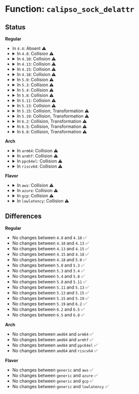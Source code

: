 # Function: <code>calipso_sock_delattr</code>

## Status
<b>Regular</b>
<ul>
<li>
In <code>4.4</code>: Absent ⚠️
</li>
<li>
<details>
<summary>In <code>4.8</code>: Collision ⚠️</summary>

```c
void calipso_sock_delattr(struct sock *sk);
```

**Collision:** Static-Global Collision

**Inline:** No

**Transformation:** False

**Instances:**

```
In net/ipv6/calipso.c (ffffffff81870290)
Location: net/ipv6/calipso.c:1174
Inline: False
```
```
In net/netlabel/netlabel_calipso.c (ffffffff81883990)
Location: net/netlabel/netlabel_calipso.c:574
Inline: False
Direct callers:
  - net/netlabel/netlabel_kapi.c:netlbl_sock_delattr
```
**Symbols:**

```
ffffffff81870290-ffffffff8187035d: calipso_sock_delattr (STB_LOCAL)
ffffffff81883990-ffffffff818839ab: calipso_sock_delattr (STB_GLOBAL)
```
</details>
</li>
<li>
<details>
<summary>In <code>4.10</code>: Collision ⚠️</summary>

```c
void calipso_sock_delattr(struct sock *sk);
```

**Collision:** Static-Global Collision

**Inline:** No

**Transformation:** False

**Instances:**

```
In net/ipv6/calipso.c (ffffffff818a3200)
Location: net/ipv6/calipso.c:1174
Inline: False
```
```
In net/netlabel/netlabel_calipso.c (ffffffff818b8230)
Location: net/netlabel/netlabel_calipso.c:577
Inline: False
Direct callers:
  - net/netlabel/netlabel_kapi.c:netlbl_sock_delattr
```
**Symbols:**

```
ffffffff818a3200-ffffffff818a32cd: calipso_sock_delattr (STB_LOCAL)
ffffffff818b8230-ffffffff818b824b: calipso_sock_delattr (STB_GLOBAL)
```
</details>
</li>
<li>
<details>
<summary>In <code>4.13</code>: Collision ⚠️</summary>

```c
void calipso_sock_delattr(struct sock *sk);
```

**Collision:** Static-Global Collision

**Inline:** No

**Transformation:** False

**Instances:**

```
In net/ipv6/calipso.c (ffffffff818c9a70)
Location: net/ipv6/calipso.c:1174
Inline: False
```
```
In net/netlabel/netlabel_calipso.c (ffffffff818deb20)
Location: net/netlabel/netlabel_calipso.c:577
Inline: False
Direct callers:
  - net/netlabel/netlabel_kapi.c:netlbl_sock_delattr
```
**Symbols:**

```
ffffffff818c9a70-ffffffff818c9b22: calipso_sock_delattr (STB_LOCAL)
ffffffff818deb20-ffffffff818deb3c: calipso_sock_delattr (STB_GLOBAL)
```
</details>
</li>
<li>
<details>
<summary>In <code>4.15</code>: Collision ⚠️</summary>

```c
void calipso_sock_delattr(struct sock *sk);
```

**Collision:** Static-Global Collision

**Inline:** No

**Transformation:** False

**Instances:**

```
In net/ipv6/calipso.c (ffffffff8194d100)
Location: net/ipv6/calipso.c:1174
Inline: False
```
```
In net/netlabel/netlabel_calipso.c (ffffffff819647c0)
Location: net/netlabel/netlabel_calipso.c:577
Inline: False
Direct callers:
  - net/netlabel/netlabel_kapi.c:netlbl_sock_delattr
```
**Symbols:**

```
ffffffff8194d100-ffffffff8194d201: calipso_sock_delattr (STB_LOCAL)
ffffffff819647c0-ffffffff819647e2: calipso_sock_delattr (STB_GLOBAL)
```
</details>
</li>
<li>
<details>
<summary>In <code>4.18</code>: Collision ⚠️</summary>

```c
void calipso_sock_delattr(struct sock *sk);
```

**Collision:** Static-Global Collision

**Inline:** No

**Transformation:** False

**Instances:**

```
In net/ipv6/calipso.c (ffffffff819a67c0)
Location: net/ipv6/calipso.c:1173
Inline: False
```
```
In net/netlabel/netlabel_calipso.c (ffffffff819be060)
Location: net/netlabel/netlabel_calipso.c:577
Inline: False
Direct callers:
  - net/netlabel/netlabel_kapi.c:netlbl_sock_delattr
```
**Symbols:**

```
ffffffff819a67c0-ffffffff819a68b2: calipso_sock_delattr (STB_LOCAL)
ffffffff819be060-ffffffff819be081: calipso_sock_delattr (STB_GLOBAL)
```
</details>
</li>
<li>
<details>
<summary>In <code>5.0</code>: Collision ⚠️</summary>

```c
void calipso_sock_delattr(struct sock *sk);
```

**Collision:** Static-Global Collision

**Inline:** No

**Transformation:** False

**Instances:**

```
In net/ipv6/calipso.c (ffffffff819dd320)
Location: net/ipv6/calipso.c:1173
Inline: False
```
```
In net/netlabel/netlabel_calipso.c (ffffffff819f5200)
Location: net/netlabel/netlabel_calipso.c:577
Inline: False
Direct callers:
  - net/netlabel/netlabel_kapi.c:netlbl_sock_delattr
```
**Symbols:**

```
ffffffff819dd320-ffffffff819dd412: calipso_sock_delattr (STB_LOCAL)
ffffffff819f5200-ffffffff819f5221: calipso_sock_delattr (STB_GLOBAL)
```
</details>
</li>
<li>
<details>
<summary>In <code>5.3</code>: Collision ⚠️</summary>

```c
void calipso_sock_delattr(struct sock *sk);
```

**Collision:** Static-Global Collision

**Inline:** No

**Transformation:** False

**Instances:**

```
In net/ipv6/calipso.c (ffffffff81a4c320)
Location: net/ipv6/calipso.c:1159
Inline: False
```
```
In net/netlabel/netlabel_calipso.c (ffffffff81a646d0)
Location: net/netlabel/netlabel_calipso.c:564
Inline: False
Direct callers:
  - net/netlabel/netlabel_kapi.c:netlbl_sock_delattr
```
**Symbols:**

```
ffffffff81a4c320-ffffffff81a4c3ee: calipso_sock_delattr (STB_LOCAL)
ffffffff81a646d0-ffffffff81a646f1: calipso_sock_delattr (STB_GLOBAL)
```
</details>
</li>
<li>
<details>
<summary>In <code>5.4</code>: Collision ⚠️</summary>

```c
void calipso_sock_delattr(struct sock *sk);
```

**Collision:** Static-Global Collision

**Inline:** No

**Transformation:** False

**Instances:**

```
In net/ipv6/calipso.c (ffffffff81a82ef0)
Location: net/ipv6/calipso.c:1159
Inline: False
```
```
In net/netlabel/netlabel_calipso.c (ffffffff81a9b250)
Location: net/netlabel/netlabel_calipso.c:564
Inline: False
Direct callers:
  - net/netlabel/netlabel_kapi.c:netlbl_sock_delattr
```
**Symbols:**

```
ffffffff81a82ef0-ffffffff81a82fbe: calipso_sock_delattr (STB_LOCAL)
ffffffff81a9b250-ffffffff81a9b271: calipso_sock_delattr (STB_GLOBAL)
```
</details>
</li>
<li>
<details>
<summary>In <code>5.8</code>: Collision ⚠️</summary>

```c
void calipso_sock_delattr(struct sock *sk);
```

**Collision:** Static-Global Collision

**Inline:** No

**Transformation:** False

**Instances:**

```
In net/ipv6/calipso.c (ffffffff81b7d3b0)
Location: net/ipv6/calipso.c:1160
Inline: False
```
```
In net/netlabel/netlabel_calipso.c (ffffffff81b96ab0)
Location: net/netlabel/netlabel_calipso.c:564
Inline: False
Direct callers:
  - net/netlabel/netlabel_kapi.c:netlbl_conn_setattr
```
**Symbols:**

```
ffffffff81b7d3b0-ffffffff81b7d4a9: calipso_sock_delattr (STB_LOCAL)
ffffffff81b96ab0-ffffffff81b96ad1: calipso_sock_delattr (STB_GLOBAL)
```
</details>
</li>
<li>
<details>
<summary>In <code>5.11</code>: Collision ⚠️</summary>

```c
void calipso_sock_delattr(struct sock *sk);
```

**Collision:** Static-Global Collision

**Inline:** No

**Transformation:** False

**Instances:**

```
In net/ipv6/calipso.c (ffffffff81b8c550)
Location: net/ipv6/calipso.c:1156
Inline: False
```
```
In net/netlabel/netlabel_calipso.c (ffffffff81ba6720)
Location: net/netlabel/netlabel_calipso.c:565
Inline: False
Direct callers:
  - net/netlabel/netlabel_kapi.c:netlbl_conn_setattr
```
**Symbols:**

```
ffffffff81b8c550-ffffffff81b8c653: calipso_sock_delattr (STB_LOCAL)
ffffffff81ba6720-ffffffff81ba6741: calipso_sock_delattr (STB_GLOBAL)
```
</details>
</li>
<li>
<details>
<summary>In <code>5.13</code>: Collision ⚠️</summary>

```c
void calipso_sock_delattr(struct sock *sk);
```

**Collision:** Static-Global Collision

**Inline:** No

**Transformation:** False

**Instances:**

```
In net/ipv6/calipso.c (ffffffff81b7b580)
Location: net/ipv6/calipso.c:1156
Inline: False
```
```
In net/netlabel/netlabel_calipso.c (ffffffff81b958b0)
Location: net/netlabel/netlabel_calipso.c:565
Inline: False
Direct callers:
  - net/netlabel/netlabel_kapi.c:netlbl_conn_setattr
```
**Symbols:**

```
ffffffff81b7b580-ffffffff81b7b690: calipso_sock_delattr (STB_LOCAL)
ffffffff81b958b0-ffffffff81b958d1: calipso_sock_delattr (STB_GLOBAL)
```
</details>
</li>
<li>
<details>
<summary>In <code>5.15</code>: Collision, Transformation ⚠️</summary>

```c
void calipso_sock_delattr(struct sock *sk);
```

**Collision:** Static-Global Collision

**Inline:** No

**Transformation:** True

**Instances:**

```
In net/ipv6/calipso.c (0)
Location: net/ipv6/calipso.c:1156
Inline: False
```
```
In net/netlabel/netlabel_calipso.c (ffffffff81c620e0)
Location: net/netlabel/netlabel_calipso.c:565
Inline: False
Direct callers:
  - net/netlabel/netlabel_kapi.c:netlbl_conn_setattr
```
**Symbols:**

```
ffffffff81c46530-ffffffff81c46649: calipso_sock_delattr (STB_LOCAL)
ffffffff81d415e4-ffffffff81d41604: calipso_sock_delattr.cold (STB_LOCAL)
ffffffff81c620e0-ffffffff81c62101: calipso_sock_delattr (STB_GLOBAL)
```
</details>
</li>
<li>
<details>
<summary>In <code>5.19</code>: Collision, Transformation ⚠️</summary>

```c
void calipso_sock_delattr(struct sock *sk);
```

**Collision:** Static-Global Collision

**Inline:** No

**Transformation:** True

**Instances:**

```
In net/ipv6/calipso.c (0)
Location: net/ipv6/calipso.c:1156
Inline: False
```
```
In net/netlabel/netlabel_calipso.c (ffffffff81e047e0)
Location: net/netlabel/netlabel_calipso.c:565
Inline: False
Direct callers:
  - net/netlabel/netlabel_kapi.c:netlbl_conn_setattr
```
**Symbols:**

```
ffffffff81de59c0-ffffffff81de5afb: calipso_sock_delattr (STB_LOCAL)
ffffffff81f0df58-ffffffff81f0df78: calipso_sock_delattr.cold (STB_LOCAL)
ffffffff81e047e0-ffffffff81e04811: calipso_sock_delattr (STB_GLOBAL)
```
</details>
</li>
<li>
<details>
<summary>In <code>6.2</code>: Collision, Transformation ⚠️</summary>

```c
void calipso_sock_delattr(struct sock *sk);
```

**Collision:** Static-Global Collision

**Inline:** No

**Transformation:** True

**Instances:**

```
In net/ipv6/calipso.c (0)
Location: net/ipv6/calipso.c:1156
Inline: False
```
```
In net/netlabel/netlabel_calipso.c (ffffffff81fd9880)
Location: net/netlabel/netlabel_calipso.c:566
Inline: False
Direct callers:
  - net/netlabel/netlabel_kapi.c:netlbl_conn_setattr
```
**Symbols:**

```
ffffffff81fb81e0-ffffffff81fb831b: calipso_sock_delattr (STB_LOCAL)
ffffffff820b5300-ffffffff820b5320: calipso_sock_delattr.cold (STB_LOCAL)
ffffffff81fd9880-ffffffff81fd98b1: calipso_sock_delattr (STB_GLOBAL)
```
</details>
</li>
<li>
<details>
<summary>In <code>6.5</code>: Collision, Transformation ⚠️</summary>

```c
void calipso_sock_delattr(struct sock *sk);
```

**Collision:** Static-Global Collision

**Inline:** No

**Transformation:** True

**Instances:**

```
In net/ipv6/calipso.c (0)
Location: net/ipv6/calipso.c:1156
Inline: False
```
```
In net/netlabel/netlabel_calipso.c (ffffffff82055550)
Location: net/netlabel/netlabel_calipso.c:566
Inline: False
Direct callers:
  - net/netlabel/netlabel_kapi.c:netlbl_conn_setattr
```
**Symbols:**

```
ffffffff82018960-ffffffff82018a99: calipso_sock_delattr (STB_LOCAL)
ffffffff8213619f-ffffffff821361b8: calipso_sock_delattr.cold (STB_LOCAL)
ffffffff82055550-ffffffff82055581: calipso_sock_delattr (STB_GLOBAL)
```
</details>
</li>
<li>
<details>
<summary>In <code>6.8</code>: Collision, Transformation ⚠️</summary>

```c
void calipso_sock_delattr(struct sock *sk);
```

**Collision:** Static-Global Collision

**Inline:** No

**Transformation:** True

**Instances:**

```
In net/ipv6/calipso.c (0)
Location: net/ipv6/calipso.c:1156
Inline: False
```
```
In net/netlabel/netlabel_calipso.c (ffffffff82127e70)
Location: net/netlabel/netlabel_calipso.c:569
Inline: False
Direct callers:
  - net/netlabel/netlabel_kapi.c:netlbl_conn_setattr
```
**Symbols:**

```
ffffffff820e7930-ffffffff820e7a69: calipso_sock_delattr (STB_LOCAL)
ffffffff82217d6f-ffffffff82217d88: calipso_sock_delattr.cold (STB_LOCAL)
ffffffff82127e70-ffffffff82127ea1: calipso_sock_delattr (STB_GLOBAL)
```
</details>
</li>
</ul>
<b>Arch</b>
<ul>
<li>
<details>
<summary>In <code>arm64</code>: Collision ⚠️</summary>

```c
void calipso_sock_delattr(struct sock *sk);
```

**Collision:** Static-Global Collision

**Inline:** No

**Transformation:** False

**Instances:**

```
In net/ipv6/calipso.c (ffff800010d4dc88)
Location: net/ipv6/calipso.c:1159
Inline: False
```
```
In net/netlabel/netlabel_calipso.c (ffff800010d6b010)
Location: net/netlabel/netlabel_calipso.c:564
Inline: False
Direct callers:
  - net/netlabel/netlabel_kapi.c:netlbl_sock_delattr
```
**Symbols:**

```
ffff800010d4dc88-ffff800010d4dd64: calipso_sock_delattr (STB_LOCAL)
ffff800010d6b010-ffff800010d6b04c: calipso_sock_delattr (STB_GLOBAL)
```
</details>
</li>
<li>
<details>
<summary>In <code>armhf</code>: Collision ⚠️</summary>

```c
void calipso_sock_delattr(struct sock *sk);
```

**Collision:** Static-Global Collision

**Inline:** No

**Transformation:** False

**Instances:**

```
In net/ipv6/calipso.c (c0e4fa34)
Location: net/ipv6/calipso.c:1159
Inline: False
```
```
In net/netlabel/netlabel_calipso.c (c0e694e4)
Location: net/netlabel/netlabel_calipso.c:564
Inline: False
Direct callers:
  - net/netlabel/netlabel_kapi.c:netlbl_sock_delattr
```
**Symbols:**

```
c0e4fa34-c0e4fb14: calipso_sock_delattr (STB_LOCAL)
c0e694e4-c0e69518: calipso_sock_delattr (STB_GLOBAL)
```
</details>
</li>
<li>
<details>
<summary>In <code>ppc64el</code>: Collision ⚠️</summary>

```c
void calipso_sock_delattr(struct sock *sk);
```

**Collision:** Static-Global Collision

**Inline:** No

**Transformation:** False

**Instances:**

```
In net/ipv6/calipso.c (c000000000e85e30)
Location: net/ipv6/calipso.c:1159
Inline: False
```
```
In net/netlabel/netlabel_calipso.c (c000000000ea85a0)
Location: net/netlabel/netlabel_calipso.c:564
Inline: False
Direct callers:
  - net/netlabel/netlabel_kapi.c:netlbl_sock_delattr
```
**Symbols:**

```
c000000000e85e30-c000000000e85fc4: calipso_sock_delattr (STB_LOCAL)
c000000000ea85a0-c000000000ea85f0: calipso_sock_delattr (STB_GLOBAL)
```
</details>
</li>
<li>
<details>
<summary>In <code>riscv64</code>: Collision ⚠️</summary>

```c
void calipso_sock_delattr(struct sock *sk);
```

**Collision:** Static-Global Collision

**Inline:** No

**Transformation:** False

**Instances:**

```
In net/ipv6/calipso.c (ffffffe0008863c8)
Location: net/ipv6/calipso.c:1159
Inline: False
```
```
In net/netlabel/netlabel_calipso.c (ffffffe00089d92c)
Location: net/netlabel/netlabel_calipso.c:564
Inline: False
Direct callers:
  - net/netlabel/netlabel_kapi.c:netlbl_sock_delattr
```
**Symbols:**

```
ffffffe0008863c8-ffffffe00088648e: calipso_sock_delattr (STB_LOCAL)
ffffffe00089d92c-ffffffe00089d95c: calipso_sock_delattr (STB_GLOBAL)
```
</details>
</li>
</ul>
<b>Flavor</b>
<ul>
<li>
<details>
<summary>In <code>aws</code>: Collision ⚠️</summary>

```c
void calipso_sock_delattr(struct sock *sk);
```

**Collision:** Static-Global Collision

**Inline:** No

**Transformation:** False

**Instances:**

```
In net/ipv6/calipso.c (ffffffff81a22580)
Location: net/ipv6/calipso.c:1159
Inline: False
```
```
In net/netlabel/netlabel_calipso.c (ffffffff81a3a5e0)
Location: net/netlabel/netlabel_calipso.c:564
Inline: False
Direct callers:
  - net/netlabel/netlabel_kapi.c:netlbl_sock_delattr
```
**Symbols:**

```
ffffffff81a22580-ffffffff81a2264e: calipso_sock_delattr (STB_LOCAL)
ffffffff81a3a5e0-ffffffff81a3a601: calipso_sock_delattr (STB_GLOBAL)
```
</details>
</li>
<li>
<details>
<summary>In <code>azure</code>: Collision ⚠️</summary>

```c
void calipso_sock_delattr(struct sock *sk);
```

**Collision:** Static-Global Collision

**Inline:** No

**Transformation:** False

**Instances:**

```
In net/ipv6/calipso.c (ffffffff819df340)
Location: net/ipv6/calipso.c:1159
Inline: False
```
```
In net/netlabel/netlabel_calipso.c (ffffffff819f7200)
Location: net/netlabel/netlabel_calipso.c:564
Inline: False
Direct callers:
  - net/netlabel/netlabel_kapi.c:netlbl_sock_delattr
```
**Symbols:**

```
ffffffff819df340-ffffffff819df40e: calipso_sock_delattr (STB_LOCAL)
ffffffff819f7200-ffffffff819f7221: calipso_sock_delattr (STB_GLOBAL)
```
</details>
</li>
<li>
<details>
<summary>In <code>gcp</code>: Collision ⚠️</summary>

```c
void calipso_sock_delattr(struct sock *sk);
```

**Collision:** Static-Global Collision

**Inline:** No

**Transformation:** False

**Instances:**

```
In net/ipv6/calipso.c (ffffffff81a8d000)
Location: net/ipv6/calipso.c:1159
Inline: False
```
```
In net/netlabel/netlabel_calipso.c (ffffffff81aa6490)
Location: net/netlabel/netlabel_calipso.c:564
Inline: False
Direct callers:
  - net/netlabel/netlabel_kapi.c:netlbl_sock_delattr
```
**Symbols:**

```
ffffffff81a8d000-ffffffff81a8d0ce: calipso_sock_delattr (STB_LOCAL)
ffffffff81aa6490-ffffffff81aa64b1: calipso_sock_delattr (STB_GLOBAL)
```
</details>
</li>
<li>
<details>
<summary>In <code>lowlatency</code>: Collision ⚠️</summary>

```c
void calipso_sock_delattr(struct sock *sk);
```

**Collision:** Static-Global Collision

**Inline:** No

**Transformation:** False

**Instances:**

```
In net/ipv6/calipso.c (ffffffff81a99cc0)
Location: net/ipv6/calipso.c:1159
Inline: False
```
```
In net/netlabel/netlabel_calipso.c (ffffffff81ab2830)
Location: net/netlabel/netlabel_calipso.c:564
Inline: False
Direct callers:
  - net/netlabel/netlabel_kapi.c:netlbl_sock_delattr
```
**Symbols:**

```
ffffffff81a99cc0-ffffffff81a99da5: calipso_sock_delattr (STB_LOCAL)
ffffffff81ab2830-ffffffff81ab2851: calipso_sock_delattr (STB_GLOBAL)
```
</details>
</li>
</ul>

## Differences
<b>Regular</b>
<ul>
<li>
No changes between <code>4.8</code> and <code>4.10</code> ✅
</li>
<li>
No changes between <code>4.10</code> and <code>4.13</code> ✅
</li>
<li>
No changes between <code>4.13</code> and <code>4.15</code> ✅
</li>
<li>
No changes between <code>4.15</code> and <code>4.18</code> ✅
</li>
<li>
No changes between <code>4.18</code> and <code>5.0</code> ✅
</li>
<li>
No changes between <code>5.0</code> and <code>5.3</code> ✅
</li>
<li>
No changes between <code>5.3</code> and <code>5.4</code> ✅
</li>
<li>
No changes between <code>5.4</code> and <code>5.8</code> ✅
</li>
<li>
No changes between <code>5.8</code> and <code>5.11</code> ✅
</li>
<li>
No changes between <code>5.11</code> and <code>5.13</code> ✅
</li>
<li>
No changes between <code>5.13</code> and <code>5.15</code> ✅
</li>
<li>
No changes between <code>5.15</code> and <code>5.19</code> ✅
</li>
<li>
No changes between <code>5.19</code> and <code>6.2</code> ✅
</li>
<li>
No changes between <code>6.2</code> and <code>6.5</code> ✅
</li>
<li>
No changes between <code>6.5</code> and <code>6.8</code> ✅
</li>
</ul>
<b>Arch</b>
<ul>
<li>
No changes between <code>amd64</code> and <code>arm64</code> ✅
</li>
<li>
No changes between <code>amd64</code> and <code>armhf</code> ✅
</li>
<li>
No changes between <code>amd64</code> and <code>ppc64el</code> ✅
</li>
<li>
No changes between <code>amd64</code> and <code>riscv64</code> ✅
</li>
</ul>
<b>Flavor</b>
<ul>
<li>
No changes between <code>generic</code> and <code>aws</code> ✅
</li>
<li>
No changes between <code>generic</code> and <code>azure</code> ✅
</li>
<li>
No changes between <code>generic</code> and <code>gcp</code> ✅
</li>
<li>
No changes between <code>generic</code> and <code>lowlatency</code> ✅
</li>
</ul>
